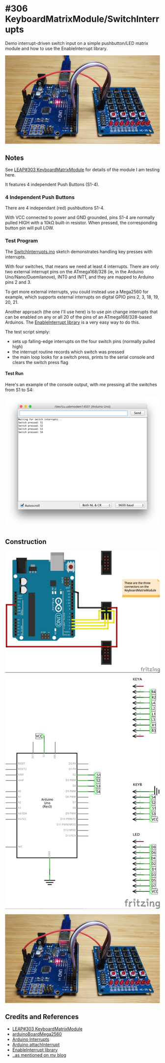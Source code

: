 # #306 KeyboardMatrixModule/SwitchInterrupts

Demo interrupt-driven switch input on a simple pushbutton/LED matrix module and how to use the EnableInterrupt library.

![Build](./assets/SwitchInterrupts_build.jpg?raw=true)

## Notes

See [LEAP#303 KeyboardMatrixModule](../) for details of the module I am testing here.

It features 4 independent Push Buttons (S1-4).

### 4 Independent Push Buttons

There are 4 independant (red) pushbuttons S1-4.

With VCC connected to power and GND grounded, pins S1-4 are normally pulled HIGH with a 10kΩ built-in resistor.
When pressed, the corresponding button pin will pull LOW.

### Test Program

The [SwitchInterrupts.ino](./SwitchInterrupts.ino) sketch demonstrates handling key presses with interrupts.

With four switches, that means we need at least 4 interrupts.
There are only two external interrupt pins on the ATmega168/328 (ie, in the Arduino Uno/Nano/Duemilanove), INT0 and INT1, and they are mapped to Arduino pins 2 and 3.

To get more external interrupts, you could instead use a Mega2560 for example, which supports external interrupts on digital GPIO pins 2, 3, 18, 19, 20, 21.

Another approach (the one I'll use here) is to use pin change interrupts that can be enabled
on any or all 20 of the pins of an ATmega168/328-based Arduinos.
The [EnableInterrupt library](https://github.com/GreyGnome/EnableInterrupt) is a very easy way to do this.

The test script simply:

* sets up falling-edge interrupts on the four switch pins (normally pulled high)
* the interrupt routine records which switch was pressed
* the main loop looks for a switch press, prints to the serial console and clears the switch press flag

#### Test Run

Here's an example of the console output, with me pressing all the switches from S1 to S4:

![example_console_output](./assets/example_console_output.png?raw=true)

## Construction

![Breadboard](./assets/SwitchInterrupts_bb.jpg?raw=true)

![Schematic](./assets/SwitchInterrupts_schematic.jpg?raw=true)

![Build](./assets/SwitchInterrupts_build.jpg?raw=true)

## Credits and References

* [LEAP#303 KeyboardMatrixModule](../)
* [arduinoBoardMega2560](https://www.arduino.cc/en/Main/arduinoBoardMega2560)
* [Arduino Interrupts](http://playground.arduino.cc/Code/Interrupts)
* [Arduino attachInterrupt](https://www.arduino.cc/en/Reference/attachInterrupt)
* [EnableInterrupt library](https://github.com/GreyGnome/EnableInterrupt)
* [..as mentioned on my blog](https://blog.tardate.com/2017/05/leap303-keyboard-matrix-module.html)
